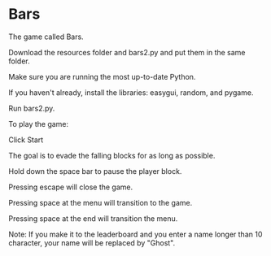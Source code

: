 # Bars
The game called Bars.

Download the resources folder and bars2.py and put them in the same folder.

Make sure you are running the most up-to-date Python.

If you haven't already, install the libraries: easygui, random, and pygame.

Run bars2.py.



To play the game:

Click Start

The goal is to evade the falling blocks for as long as possible.

Hold down the space bar to pause the player block.

Pressing escape will close the game.

Pressing space at the menu will transition to the game.

Pressing space at the end will transition the menu.



Note: If you make it to the leaderboard and you enter a name longer than 10 character, your name will be replaced by "Ghost".
